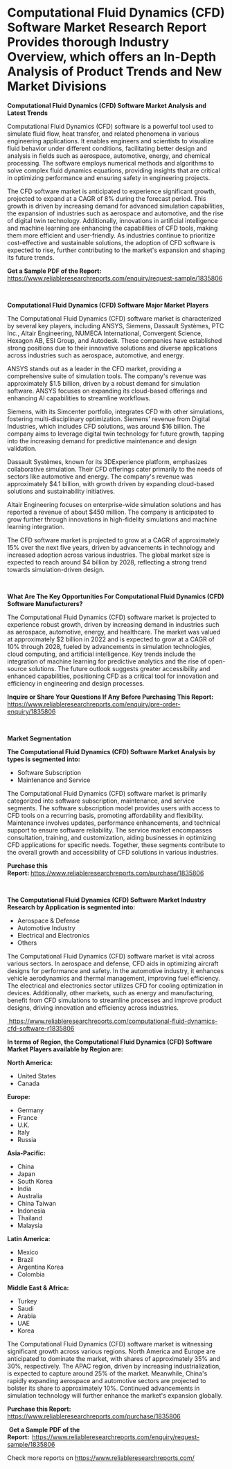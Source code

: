 <p><h1>Computational Fluid Dynamics (CFD) Software Market Research Report Provides thorough Industry Overview, which offers an In-Depth Analysis of Product Trends and New Market Divisions</h1></p><p><strong>Computational Fluid Dynamics (CFD) Software Market Analysis and Latest Trends</strong></p>
<p><p>Computational Fluid Dynamics (CFD) software is a powerful tool used to simulate fluid flow, heat transfer, and related phenomena in various engineering applications. It enables engineers and scientists to visualize fluid behavior under different conditions, facilitating better design and analysis in fields such as aerospace, automotive, energy, and chemical processing. The software employs numerical methods and algorithms to solve complex fluid dynamics equations, providing insights that are critical in optimizing performance and ensuring safety in engineering projects.</p><p>The CFD software market is anticipated to experience significant growth, projected to expand at a CAGR of 8% during the forecast period. This growth is driven by increasing demand for advanced simulation capabilities, the expansion of industries such as aerospace and automotive, and the rise of digital twin technology. Additionally, innovations in artificial intelligence and machine learning are enhancing the capabilities of CFD tools, making them more efficient and user-friendly. As industries continue to prioritize cost-effective and sustainable solutions, the adoption of CFD software is expected to rise, further contributing to the market's expansion and shaping its future trends.</p></p>
<p><strong>Get a Sample PDF of the Report:&nbsp;</strong> <a href="https://www.reliableresearchreports.com/enquiry/request-sample/1835806?utm_campaign=3573&utm_medium=2&utm_source=Github&utm_content=ia&utm_term=26032025&utm_id=computational-fluid-dynamics-cfd-software">https://www.reliableresearchreports.com/enquiry/request-sample/1835806</a></p>
<p>&nbsp;</p>
<p><strong>Computational Fluid Dynamics (CFD) Software Major Market Players</strong></p>
<p><p>The Computational Fluid Dynamics (CFD) software market is characterized by several key players, including ANSYS, Siemens, Dassault Systèmes, PTC Inc., Altair Engineering, NUMECA International, Convergent Science, Hexagon AB, ESI Group, and Autodesk. These companies have established strong positions due to their innovative solutions and diverse applications across industries such as aerospace, automotive, and energy.</p><p>ANSYS stands out as a leader in the CFD market, providing a comprehensive suite of simulation tools. The company's revenue was approximately $1.5 billion, driven by a robust demand for simulation software. ANSYS focuses on expanding its cloud-based offerings and enhancing AI capabilities to streamline workflows.</p><p>Siemens, with its Simcenter portfolio, integrates CFD with other simulations, fostering multi-disciplinary optimization. Siemens' revenue from Digital Industries, which includes CFD solutions, was around $16 billion. The company aims to leverage digital twin technology for future growth, tapping into the increasing demand for predictive maintenance and design validation.</p><p>Dassault Systèmes, known for its 3DExperience platform, emphasizes collaborative simulation. Their CFD offerings cater primarily to the needs of sectors like automotive and energy. The company's revenue was approximately $4.1 billion, with growth driven by expanding cloud-based solutions and sustainability initiatives.</p><p>Altair Engineering focuses on enterprise-wide simulation solutions and has reported a revenue of about $450 million. The company is anticipated to grow further through innovations in high-fidelity simulations and machine learning integration.</p><p>The CFD software market is projected to grow at a CAGR of approximately 15% over the next five years, driven by advancements in technology and increased adoption across various industries. The global market size is expected to reach around $4 billion by 2028, reflecting a strong trend towards simulation-driven design.</p></p>
<p>&nbsp;</p>
<p><strong>What Are The Key Opportunities For Computational Fluid Dynamics (CFD) Software Manufacturers?</strong></p>
<p><p>The Computational Fluid Dynamics (CFD) software market is projected to experience robust growth, driven by increasing demand in industries such as aerospace, automotive, energy, and healthcare. The market was valued at approximately $2 billion in 2022 and is expected to grow at a CAGR of 10% through 2028, fueled by advancements in simulation technologies, cloud computing, and artificial intelligence. Key trends include the integration of machine learning for predictive analytics and the rise of open-source solutions. The future outlook suggests greater accessibility and enhanced capabilities, positioning CFD as a critical tool for innovation and efficiency in engineering and design processes.</p></p>
<p><strong>Inquire or Share Your Questions If Any Before Purchasing This Report:</strong> <a href="https://www.reliableresearchreports.com/enquiry/pre-order-enquiry/1835806?utm_campaign=3573&utm_medium=2&utm_source=Github&utm_content=ia&utm_term=26032025&utm_id=computational-fluid-dynamics-cfd-software">https://www.reliableresearchreports.com/enquiry/pre-order-enquiry/1835806</a></p>
<p>&nbsp;</p>
<p><strong>Market Segmentation</strong></p>
<p><strong>The Computational Fluid Dynamics (CFD) Software Market Analysis by types is segmented into:</strong></p>
<p><ul><li>Software Subscription</li><li>Maintenance and Service</li></ul></p>
<p><p>The Computational Fluid Dynamics (CFD) software market is primarily categorized into software subscription, maintenance, and service segments. The software subscription model provides users with access to CFD tools on a recurring basis, promoting affordability and flexibility. Maintenance involves updates, performance enhancements, and technical support to ensure software reliability. The service market encompasses consultation, training, and customization, aiding businesses in optimizing CFD applications for specific needs. Together, these segments contribute to the overall growth and accessibility of CFD solutions in various industries.</p></p>
<p><strong>Purchase this Report:&nbsp;</strong><a href="https://www.reliableresearchreports.com/purchase/1835806?utm_campaign=3573&utm_medium=2&utm_source=Github&utm_content=ia&utm_term=26032025&utm_id=computational-fluid-dynamics-cfd-software">https://www.reliableresearchreports.com/purchase/1835806</a></p>
<p>&nbsp;</p>
<p><strong>The Computational Fluid Dynamics (CFD) Software Market Industry Research by Application is segmented into:</strong></p>
<p><ul><li>Aerospace & Defense</li><li>Automotive Industry</li><li>Electrical and Electronics</li><li>Others</li></ul></p>
<p><p>The Computational Fluid Dynamics (CFD) software market is vital across various sectors. In aerospace and defense, CFD aids in optimizing aircraft designs for performance and safety. In the automotive industry, it enhances vehicle aerodynamics and thermal management, improving fuel efficiency. The electrical and electronics sector utilizes CFD for cooling optimization in devices. Additionally, other markets, such as energy and manufacturing, benefit from CFD simulations to streamline processes and improve product designs, driving innovation and efficiency across industries.</p></p>
<p><a href="https://www.reliableresearchreports.com/computational-fluid-dynamics-cfd-software-r1835806?utm_campaign=3573&utm_medium=2&utm_source=Github&utm_content=ia&utm_term=26032025&utm_id=computational-fluid-dynamics-cfd-software">&nbsp;https://www.reliableresearchreports.com/computational-fluid-dynamics-cfd-software-r1835806</a></p>
<p><strong>In terms of Region, the Computational Fluid Dynamics (CFD) Software Market Players available by Region are:</strong></p>
<p>
    <p> <strong> North America: </strong>
        <ul>
            <li>United States</li>
            <li>Canada</li>
        </ul>
        </p> 
    <p> <strong> Europe: </strong>
        <ul>
            <li>Germany</li>
            <li>France</li>
            <li>U.K.</li>
            <li>Italy</li>
            <li>Russia</li>
        </ul>
        </p> 
    <p> <strong> Asia-Pacific: </strong>
        <ul>
            <li>China</li>
            <li>Japan</li>
            <li>South Korea</li>
            <li>India</li>
            <li>Australia</li>
            <li>China Taiwan</li>
            <li>Indonesia</li>
            <li>Thailand</li>
            <li>Malaysia</li>
        </ul>
        </p> 
    <p> <strong> Latin America: </strong>
        <ul>
            <li>Mexico</li>
            <li>Brazil</li>
            <li>Argentina Korea</li>
            <li>Colombia</li>
        </ul>
        </p> 
    <p> <strong> Middle East & Africa: </strong>
        <ul>
            <li>Turkey</li>
            <li>Saudi</li>
            <li>Arabia</li>
            <li>UAE</li>
            <li>Korea</li>
        </ul>
    </p>
    </p>
<p><p>The Computational Fluid Dynamics (CFD) software market is witnessing significant growth across various regions. North America and Europe are anticipated to dominate the market, with shares of approximately 35% and 30%, respectively. The APAC region, driven by increasing industrialization, is expected to capture around 25% of the market. Meanwhile, China's rapidly expanding aerospace and automotive sectors are projected to bolster its share to approximately 10%. Continued advancements in simulation technology will further enhance the market's expansion globally.</p></p>
<p><strong>Purchase this Report: </strong><a href="https://www.reliableresearchreports.com/purchase/1835806?utm_campaign=3573&utm_medium=2&utm_source=Github&utm_content=ia&utm_term=26032025&utm_id=computational-fluid-dynamics-cfd-software">https://www.reliableresearchreports.com/purchase/1835806</a></p>
<p>&nbsp;<strong>Get a Sample PDF of the Report:&nbsp;&nbsp;</strong><a href="https://www.reliableresearchreports.com/enquiry/request-sample/1835806?utm_campaign=3573&utm_medium=2&utm_source=Github&utm_content=ia&utm_term=26032025&utm_id=computational-fluid-dynamics-cfd-software">https://www.reliableresearchreports.com/enquiry/request-sample/1835806</a></p>
<p><strong></strong></p>
<p>Check more reports on <a href="https://www.reliableresearchreports.com/?utm_campaign=3573&utm_medium=2&utm_source=Github&utm_content=ia&utm_term=26032025&utm_id=computational-fluid-dynamics-cfd-software">https://www.reliableresearchreports.com/</a></p>